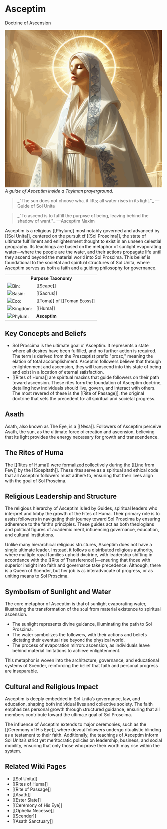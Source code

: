 <!-- wiki-header-section:start -->
# Asceptim
<p class="nickname">Doctrine of Ascension</p>

<img src="wiki_images/Asceptim.png"><i>A guide of Asceptim inside a Tayiman prayerground.</i></img>

<blockquote class="wiki-quote">
    _"The sun does not choose what it lifts; all water rises in its light."_  
    <span class="wiki-quote-attribution">—Guide of Sol Unita</span>
</blockquote>

<blockquote class="wiki-quote">
    _"To ascend is to fulfill the purpose of being, leaving behind the shadow of want."_  
    <span class="wiki-quote-attribution">—Asceptim Maxim</span>
</blockquote>

Asceptim is a religious [[Phylum]] most notably governed and advanced by [[Sol Unita]], centered on the pursuit of [[Sol Proscima]], the state of ultimate fulfillment and enlightenment thought to exist in an unseen celestial geography. Its teachings are based on the metaphor of sunlight evaporating water—where the people are the water, and their actions propagate life until they ascend beyond the material world into Sol Proscima. This belief is foundational to the societal and spiritual structures of Sol Unita, where Asceptim serves as both a faith and a guiding philosophy for governance.
<!-- wiki-header-section:end -->

<!-- taxonomy-table-section:start -->
<div class="taxonomy-table">
  <table>
    <tr>
      <th colspan="3">Purpose Taxonomy</th>
    </tr>
    <tr>
      <td class="taxon-label"><img src="wiki_images/icons/bin_icon.png" class="taxon-icon">Bin:</td>
      <td class="taxon-content" colspan="2">[[Scape]]</td>
    </tr>
    <tr>
      <td class="taxon-label"><img src="wiki_images/icons/basin_icon.png" class="taxon-icon">Basin:</td>
      <td class="taxon-content" colspan="2">[[Sacrus]]</td>
    </tr>
    <tr>
      <td class="taxon-label"><img src="wiki_images/icons/eco_icon.png" class="taxon-icon">Eco:</td>
      <td class="taxon-content" colspan="2">[[Toma]] of [[Toman Ecoss]]</td>
    </tr>
    <tr>
      <td class="taxon-label"><img src="wiki_images/icons/kingdom_icon.png" class="taxon-icon">Kingdom:</td>
      <td class="taxon-content" colspan="2">[[Huma]]</td>
    </tr>
    <tr>
      <td class="taxon-label"><img src="wiki_images/icons/phylum_icon.png" class="taxon-icon">Phylum:</td>
      <td class="taxon-content" colspan="2"><strong>Asceptim</strong></td>
    </tr>
  </table>
</div>
<!-- taxonomy-table-section:end -->

## Key Concepts and Beliefs

- Sol Proscima is the ultimate goal of Asceptim. It represents a state where all desires have been fulfilled, and no further action is required. The term is derived from the Presceptist prefix "prosc," meaning the elation of total accomplishment. Asceptim followers believe that through enlightenment and ascension, they will transcend into this state of being and exist in a location of eternal satisfaction.
- [[Rites of Huma]] are spiritual maxims that guide followers on their path toward ascension. These rites form the foundation of Asceptim doctrine, detailing how individuals should live, govern, and interact with others. The most revered of these is the [[Rite of Passage]], the original doctrine that sets the precedent for all spiritual and societal progress.

## Asath

Asath, also known as The Eye, is a [[Nesa]]. Followers of Asceptim perceive Asath, the sun, as the ultimate force of creation and ascension, believing that its light provides the energy necessary for growth and transcendence.

## The Rites of Huma

The [[Rites of Huma]] were formalized collectively during the [[Line from Few]] by the [[Scepitath]]. These rites serve as a spiritual and ethical code that all Asceptim followers must adhere to, ensuring that their lives align with the goal of Sol Proscima.

## Religious Leadership and Structure

The religious hierarchy of Asceptim is led by Guides, spiritual leaders who interpret and lobby the growth of the Rites of Huma. Their primary role is to assist followers in navigating their journey toward Sol Proscima by ensuring adherence to the faith’s principles. These guides act as both theologians and political figures of academic merit, influencing governance, education, and cultural institutions.

Unlike many hierarchical religious structures, Asceptim does not have a single ultimate leader. Instead, it follows a distributed religious authority, where multiple royal families uphold doctrine, with leadership shifting in accordance with the [[Rite of Transference]]—ensuring that those with superior insight into faith and governance take precedence. Although, there is a Queen of Scender, but her job is as interadvocate of progress, or as uniting means to Sol Proscima.

## Symbolism of Sunlight and Water

The core metaphor of Asceptim is that of sunlight evaporating water, illustrating the transformation of the soul from material existence to spiritual ascension.

- The sunlight represents divine guidance, illuminating the path to Sol Proscima.
- The water symbolizes the followers, with their actions and beliefs dictating their eventual rise beyond the physical world.
- The process of evaporation mirrors ascension, as individuals leave behind material limitations to achieve enlightenment.

This metaphor is woven into the architecture, governance, and educational systems of Scender, reinforcing the belief that faith and personal progress are inseparable.

## Cultural and Religious Impact

Asceptim is deeply embedded in Sol Unita’s governance, law, and education, shaping both individual lives and collective society. The faith emphasizes personal growth through structured guidance, ensuring that all members contribute toward the ultimate goal of Sol Proscima.

The influence of Asceptim extends to major ceremonies, such as the [[Ceremony of His Eye]], where devout followers undergo ritualistic blinding as a testament to their faith. Additionally, the teachings of Asceptim inform Sol Unita’s strict yet meritocratic policies on leadership, business, and social mobility, ensuring that only those who prove their worth may rise within the system.

## Related Wiki Pages

- [[Sol Unita]]
- [[Rites of Huma]]
- [[Rite of Passage]]
- [[Asath]]
- [[Ester Slate]]
- [[Ceremony of His Eye]]
- [[Ophelia Necesse]]
- [[Scender]]
- [[Asath Sanctuary]]
